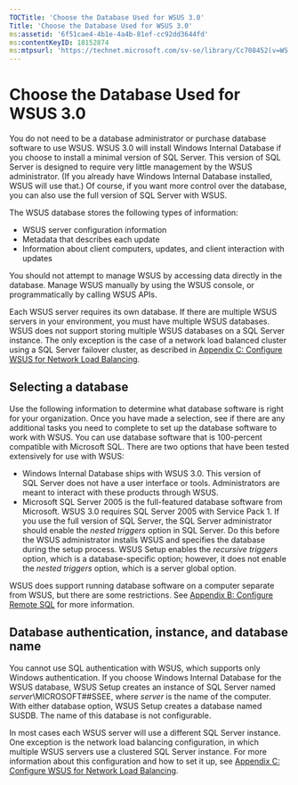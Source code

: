 ```yaml
---
TOCTitle: 'Choose the Database Used for WSUS 3.0'
Title: 'Choose the Database Used for WSUS 3.0'
ms:assetid: '6f51cae4-4b1e-4a4b-81ef-cc92dd3644fd'
ms:contentKeyID: 18152874
ms:mtpsurl: 'https://technet.microsoft.com/sv-se/library/Cc708452(v=WS.10)'
---
```


Choose the Database Used for WSUS 3.0
=====================================

You do not need to be a database administrator or purchase database software to use WSUS. WSUS 3.0 will install Windows Internal Database if you choose to install a minimal version of SQL Server. This version of SQL Server is designed to require very little management by the WSUS administrator. (If you already have Windows Internal Database installed, WSUS will use that.) Of course, if you want more control over the database, you can also use the full version of SQL Server with WSUS.

The WSUS database stores the following types of information:

-   WSUS server configuration information
-   Metadata that describes each update
-   Information about client computers, updates, and client interaction with updates

You should not attempt to manage WSUS by accessing data directly in the database. Manage WSUS manually by using the WSUS console, or programmatically by calling WSUS APIs.

Each WSUS server requires its own database. If there are multiple WSUS servers in your environment, you must have multiple WSUS databases. WSUS does not support storing multiple WSUS databases on a SQL Server instance. The only exception is the case of a network load balanced cluster using a SQL Server failover cluster, as described in [Appendix C: Configure WSUS for Network Load Balancing](https://technet.microsoft.com/b17d7555-81fd-4e32-8e8b-92b4c7922116).

Selecting a database
--------------------

Use the following information to determine what database software is right for your organization. Once you have made a selection, see if there are any additional tasks you need to complete to set up the database software to work with WSUS. You can use database software that is 100-percent compatible with Microsoft SQL. There are two options that have been tested extensively for use with WSUS:

-   Windows Internal Database ships with WSUS 3.0. This version of SQL Server does not have a user interface or tools. Administrators are meant to interact with these products through WSUS.
-   Microsoft SQL Server 2005 is the full-featured database software from Microsoft. WSUS 3.0 requires SQL Server 2005 with Service Pack 1. If you use the full version of SQL Server, the SQL Server administrator should enable the *nested triggers* option in SQL Server. Do this before the WSUS administrator installs WSUS and specifies the database during the setup process. WSUS Setup enables the *recursive triggers* option, which is a database-specific option; however, it does not enable the *nested triggers* option, which is a server global option.

WSUS does support running database software on a computer separate from WSUS, but there are some restrictions. See [Appendix B: Configure Remote SQL](https://technet.microsoft.com/d7183651-b9fb-4288-a15f-33032c40ce2d) for more information.

Database authentication, instance, and database name
----------------------------------------------------

You cannot use SQL authentication with WSUS, which supports only Windows authentication. If you choose Windows Internal Database for the WSUS database, WSUS Setup creates an instance of SQL Server named *server*\\MICROSOFT\#\#SSEE, where *server* is the name of the computer. With either database option, WSUS Setup creates a database named SUSDB. The name of this database is not configurable.

In most cases each WSUS server will use a different SQL Server instance. One exception is the network load balancing configuration, in which multiple WSUS servers use a clustered SQL Server instance. For more information about this configuration and how to set it up, see [Appendix C: Configure WSUS for Network Load Balancing](https://technet.microsoft.com/b17d7555-81fd-4e32-8e8b-92b4c7922116).
